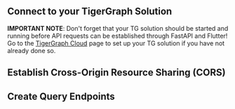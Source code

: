 ## Connect to your TigerGraph Solution


**IMPORTANT NOTE**: Don't forget that your TG solution should be started and running before API requests can be established through FastAPI and Flutter! Go to the [TigerGraph Cloud](tgcloud.md) page to set up your TG solution if you have not already done so. 
## Establish Cross-Origin Resource Sharing (CORS)

## Create Query Endpoints

## 


